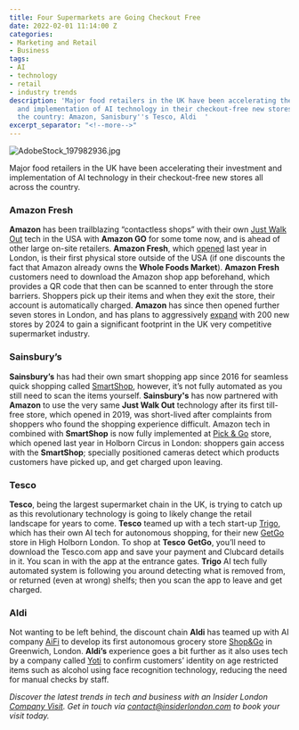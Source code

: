 ```yaml
---
title: Four Supermarkets are Going Checkout Free
date: 2022-02-01 11:14:00 Z
categories:
- Marketing and Retail
- Business
tags:
- AI
- technology
- retail
- industry trends
description: 'Major food retailers in the UK have been accelerating their investment
  and implementation of AI technology in their checkout-free new stores all across
  the country: Amazon, Sanisbury''s Tesco, Aldi  '
excerpt_separator: "<!--more-->"
---
```


![AdobeStock_197982936.jpg](/uploads/AdobeStock_197982936.jpg)


Major food retailers in the UK have been accelerating their investment and implementation of AI technology in their checkout-free new stores all across the country.

<!--more-->

### Amazon Fresh

**Amazon** has been trailblazing “contactless shops” with their own [Just Walk Out](https://justwalkout.com/) tech in the USA with **Amazon GO** for some tome now, and is ahead of other large on-site retailers. **Amazon Fresh**, which [opened](https://www.shopfloorinsights.co.uk/storecheck-amazon-fresh) last year in London, is their first physical store outside of the USA (if one discounts the fact that Amazon already owns the **Whole Foods Market**).  **Amazon Fresh** customers need to download the Amazon shop app beforehand, which provides a QR code that then can be scanned to enter through the store barriers. Shoppers pick up their items and when they exit the store, their account is automatically charged. **Amazon** has since then opened further seven stores in London, and has plans to aggressively [expand](https://www.chargedretail.co.uk/2021/11/11/amazon-plans-to-open-200-cashierless-fresh-stores-to-catch-tesco-and-sainsburys/) with 200 new stores by 2024 to gain a significant footprint in the UK very competitive supermarket industry. 



### Sainsbury’s

**Sainsbury’s** has had their own smart shopping app since 2016 for seamless quick shopping called [SmartShop](https://smartshop.sainsburys.co.uk/), however, it’s not fully automated as you still need to scan the items yourself.  **Sainsbury's** has now partnered with **Amazon** to use the very same **Just Walk Out** technology after its first till-free store, which opened in 2019, was short-lived after complaints from shoppers who found the shopping experience difficult. Amazon tech in combined with **SmartShop** is now fully implemented at [Pick & Go](https://retailtechinnovationhub.com/home/2021/11/29/sainsburys-opens-smartshop-pick-and-go-store-at-holborn-circus-london) store, which opened last year in Holborn Circus in London: shoppers gain access with the **SmartShop**; specially positioned cameras detect which products customers have picked up, and get charged upon leaving.

### Tesco

**Tesco**, being the largest supermarket chain in the UK, is trying to catch up as this revolutionary technology is going to likely  change the retail landscape for years to come. **Tesco** teamed up with a tech start-up [Trigo](https://www.trigoretail.com/), which has their own AI tech for autonomous shopping, for their new [GetGo](https://www.tescoplc.com/news/2021/tesco-opens-new-checkout-free-store-getgo/) store in High Holborn London. To shop at **Tesco** **GetGo**, you’ll need to download the Tesco.com app and save your payment and Clubcard details in it. You scan in with the app at the entrance gates. **Trigo** AI tech fully automated system is following you around detecting what is removed from, or returned (even at wrong) shelfs; then you scan the app to leave and get charged.  


### Aldi

Not wanting to be left behind, the discount chain **Aldi** has teamed up with AI company [AiFi](https://aifi.com/) to develop its first autonomous grocery store [Shop&Go](https://retailtechinnovationhub.com/home/2022/1/18/aifi-tech-powers-new-aldi-uk-checkout-free-concept-store) in Greenwich, London.  **Aldi’s** experience goes a bit further as it also uses tech by a company called [Yoti](https://www.yoti.com/) to confirm customers’ identity on age restricted items such as alcohol using face recognition technology, reducing the need for manual checks by staff.


*Discover the latest trends in tech and business with an Insider London [Company Visit](https://www.insiderlondon.com/online-education/online-company-visits/). Get in touch via [contact@insiderlondon.com](https://www.insiderlondon.com/contact-us/) to book your visit today.*